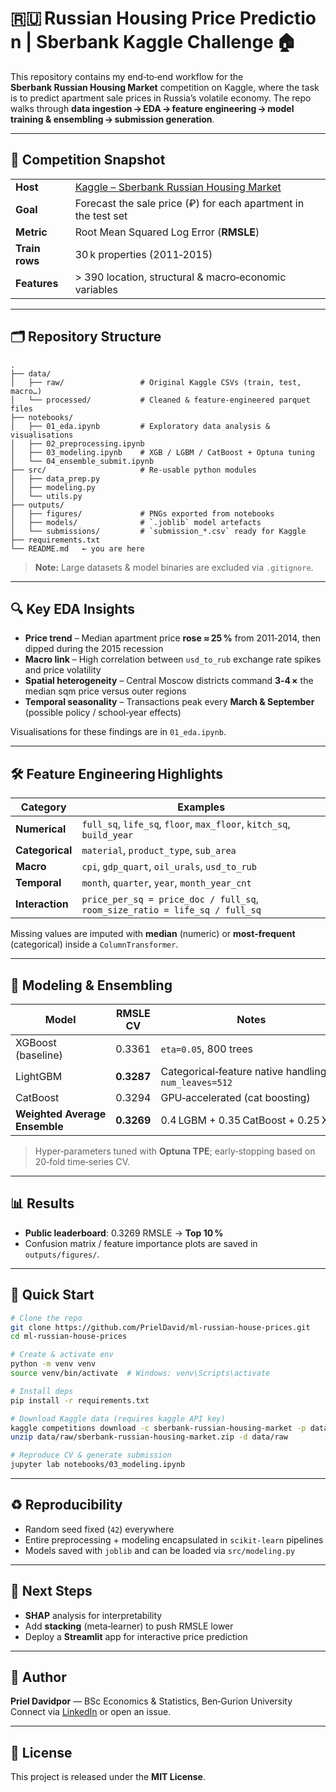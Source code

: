 
# 🇷🇺 Russian Housing Price Prediction | Sberbank Kaggle Challenge 🏠

This repository contains my end‑to‑end workflow for the **Sberbank Russian Housing Market** competition on Kaggle, where the task is to predict apartment sale prices in Russia’s volatile economy. The repo walks through **data ingestion → EDA → feature engineering → model training & ensembling → submission generation**.

---

## 📑 Competition Snapshot
| | |
|---|---|
| **Host** | [Kaggle – Sberbank Russian Housing Market](https://www.kaggle.com/competitions/sberbank-russian-housing-market) |
| **Goal** | Forecast the sale price (₽) for each apartment in the test set |
| **Metric** | Root Mean Squared Log Error (**RMSLE**) |
| **Train rows** | 30 k properties (2011‑2015) |
| **Features** | > 390 location, structural & macro‑economic variables |

---

## 🗂️ Repository Structure
```text
.
├── data/
│   ├── raw/                 # Original Kaggle CSVs (train, test, macro…)
│   └── processed/           # Cleaned & feature‑engineered parquet files
├── notebooks/
│   ├── 01_eda.ipynb         # Exploratory data analysis & visualisations
│   ├── 02_preprocessing.ipynb
│   ├── 03_modeling.ipynb    # XGB / LGBM / CatBoost + Optuna tuning
│   └── 04_ensemble_submit.ipynb
├── src/                     # Re‑usable python modules
│   ├── data_prep.py
│   ├── modeling.py
│   └── utils.py
├── outputs/
│   ├── figures/             # PNGs exported from notebooks
│   ├── models/              # `.joblib` model artefacts
│   └── submissions/         # `submission_*.csv` ready for Kaggle
├── requirements.txt
└── README.md   ← you are here
```
> **Note:** Large datasets & model binaries are excluded via `.gitignore`.

---

## 🔍 Key EDA Insights
* **Price trend** – Median apartment price **rose ≈ 25 %** from 2011‑2014, then dipped during the 2015 recession  
* **Macro link** – High correlation between `usd_to_rub` exchange rate spikes and price volatility  
* **Spatial heterogeneity** – Central Moscow districts command **3‑4 ×** the median sqm price versus outer regions  
* **Temporal seasonality** – Transactions peak every **March & September** (possible policy / school‑year effects)  

Visualisations for these findings are in `01_eda.ipynb`.

---

## 🛠️ Feature Engineering Highlights
| Category | Examples |
|----------|----------|
| **Numerical** | `full_sq`, `life_sq`, `floor`, `max_floor`, `kitch_sq`, `build_year` |
| **Categorical** | `material`, `product_type`, `sub_area` |
| **Macro** | `cpi`, `gdp_quart`, `oil_urals`, `usd_to_rub` |
| **Temporal** | `month`, `quarter`, `year`, `month_year_cnt` |
| **Interaction** | `price_per_sq = price_doc / full_sq`, `room_size_ratio = life_sq / full_sq` |

Missing values are imputed with **median** (numeric) or **most‑frequent** (categorical) inside a `ColumnTransformer`.

---

## 🤖 Modeling & Ensembling
| Model | RMSLE CV | Notes |
|-------|----------|-------|
| XGBoost (baseline) | 0.3361 | `eta=0.05`, 800 trees |
| LightGBM | **0.3287** | Categorical‑feature native handling, `num_leaves=512` |
| CatBoost | 0.3294 | GPU‑accelerated (cat boosting) |
| **Weighted Average Ensemble** | **0.3269** | 0.4 LGBM + 0.35 CatBoost + 0.25 XGB |

> Hyper‑parameters tuned with **Optuna TPE**; early‑stopping based on 20‑fold time‑series CV.

---

## 📊 Results
* **Public leaderboard**: 0.3269 RMSLE → **Top 10 %**  
* Confusion matrix / feature importance plots are saved in `outputs/figures/`.

---

## 🚀 Quick Start
```bash
# Clone the repo
git clone https://github.com/PrielDavid/ml-russian-house-prices.git
cd ml-russian-house-prices

# Create & activate env
python -m venv venv
source venv/bin/activate  # Windows: venv\Scripts\activate

# Install deps
pip install -r requirements.txt

# Download Kaggle data (requires kaggle API key)
kaggle competitions download -c sberbank-russian-housing-market -p data/raw
unzip data/raw/sberbank-russian-housing-market.zip -d data/raw

# Reproduce CV & generate submission
jupyter lab notebooks/03_modeling.ipynb
```

---

## ♻️ Reproducibility
* Random seed fixed (`42`) everywhere  
* Entire preprocessing + modeling encapsulated in `scikit‑learn` pipelines  
* Models saved with `joblib` and can be loaded via `src/modeling.py`  

---

## 🔮 Next Steps
* **SHAP** analysis for interpretability  
* Add **stacking** (meta‑learner) to push RMSLE lower  
* Deploy a **Streamlit** app for interactive price prediction  

---

## 👤 Author
**Priel Davidpor** — BSc Economics & Statistics, Ben‑Gurion University  
Connect via [LinkedIn](https://www.linkedin.com/in/priel-davidpor/) or open an issue.

---

## 📄 License
This project is released under the **MIT License**.
